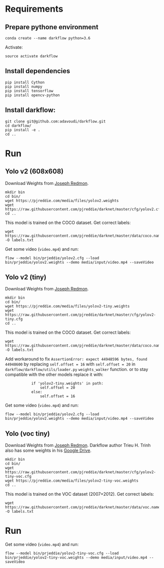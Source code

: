 # Requirements

## Prepare pythone environment
```
conda create --name darkflow python=3.6
```

Activate:
```
source activate darkflow
```

## Install dependencies
```
pip install Cython
pip install numpy
pip install tensorflow
pip install opencv-python
```

## Install darkflow:
```
git clone git@github.com:adavoudi/darkflow.git
cd darkflow/
pip install -e .
cd ..
```

# Run
## Yolo v2 (608x608)
Download Weights from [Joseph Redmon](https://pjreddie.com/darknet/yolo/).
```
mkdir bin
cd bin/
wget https://pjreddie.com/media/files/yolov2.weights
wget https://raw.githubusercontent.com/pjreddie/darknet/master/cfg/yolov2.cfg
cd ..
```

This model is trained on the COCO dataset.
Get correct labels:
```
wget https://raw.githubusercontent.com/pjreddie/darknet/master/data/coco.names -O labels.txt
```

Get some video (`video.mp4`) and run:
```
flow --model bin/prjeddie/yolov2.cfg --load bin/prjeddie/yolov2.weights --demo media/input/video.mp4 --saveVideo
```
## Yolo v2 (tiny)
Download Weights from [Joseph Redmon](https://pjreddie.com/darknet/yolo/).
```
mkdir bin
cd bin/
wget https://pjreddie.com/media/files/yolov2-tiny.weights
wget https://raw.githubusercontent.com/pjreddie/darknet/master/cfg/yolov2-tiny.cfg
cd ..
```

This model is trained on the COCO dataset.
Get correct labels:
```
wget https://raw.githubusercontent.com/pjreddie/darknet/master/data/coco.names -O labels.txt
```

Add workaround to fix `AssertionError: expect 44948596 bytes, found 44948600` by replacing `self.offset = 16` with `self.offset = 20` in `darkflow/darkflow/utils/loader.py` `weights_walker` function.
or to stay compatible with the other models replace it with:
```
            if 'yolov2-tiny.weights' in path:
                self.offset = 20
            else:
                self.offset = 16
```


Get some video (`video.mp4`) and run:
```
flow --model bin/prjeddie/yolov2.cfg --load bin/prjeddie/yolov2.weights --demo media/input/video.mp4 --saveVideo
```

## Yolo (voc tiny)
Download Weights from [Joseph Redmon](https://pjreddie.com/darknet/yolo/).
Darkflow author Trieu H. Trinh also has some weights in his [ Google Drive](https://drive.google.com/drive/folders/0B1tW_VtY7onidEwyQ2FtQVplWEU).
```
mkdir bin
cd bin/
wget https://raw.githubusercontent.com/pjreddie/darknet/master/cfg/yolov2-tiny-voc.cfg
wget https://pjreddie.com/media/files/yolov2-tiny-voc.weights
cd ..
```

This model is trained on the VOC dataset (2007+2012).
Get correct labels:
```
wget https://raw.githubusercontent.com/pjreddie/darknet/master/data/voc.names -O labels.txt
```

# Run
Get some video (`video.mp4`) and run:
```
flow --model bin/prjeddie/yolov2-tiny-voc.cfg --load bin/prjeddie/yolov2-tiny-voc.weights --demo media/input/video.mp4 --saveVideo
```